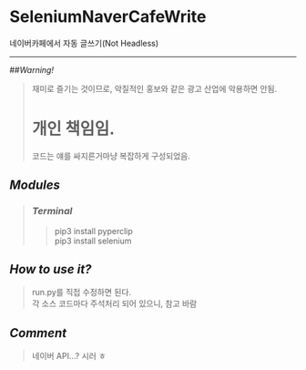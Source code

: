 # SeleniumNaverCafeWrite
네이버카페에서 자동 글쓰기(Not Headless)
___
##_Warning!_
> 재미로 즐기는 것이므로, 악질적인 홍보와 같은 광고 산업에 악용하면 안됨.  
> # 개인 책임임.  
> 코드는 얘를 싸지른거마냥 복잡하게 구성되었음.

## _Modules_
> ### _Terminal_
> > pip3 install pyperclip   
> > pip3 install selenium   

## _How to use it?_
> run.py를 직접 수정하면 된다.   
> 각 소스 코드마다 주석처리 되어 있으니, 참고 바람

## _Comment_
> 네이버 API...? 시러 ㅎ


